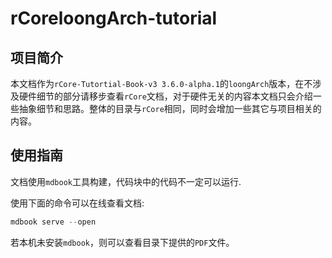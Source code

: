 # rCoreloongArch-tutorial

## 项目简介

本文档作为`rCore-Tutortial-Book-v3 3.6.0-alpha.1`的`loongArch`版本，在不涉及硬件细节的部分请移步查看`rCore`文档，对于硬件无关的内容本文档只会介绍一些抽象细节和思路。整体的目录与`rCore`相同，同时会增加一些其它与项目相关的内容。

## 使用指南

文档使用`mdbook`工具构建，代码块中的代码不一定可以运行.

使用下面的命令可以在线查看文档:

```rust
mdbook serve --open
```

若本机未安装`mdbook`，则可以查看目录下提供的`PDF`文件。

